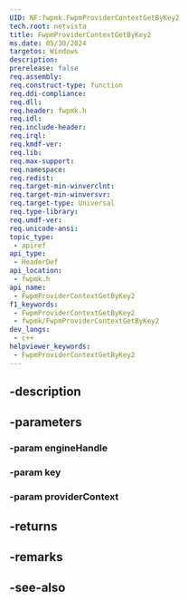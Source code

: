 ```yaml
---
UID: NF:fwpmk.FwpmProviderContextGetByKey2
tech.root: netvista
title: FwpmProviderContextGetByKey2
ms.date: 05/30/2024
targetos: Windows
description: 
prerelease: false
req.assembly: 
req.construct-type: function
req.ddi-compliance: 
req.dll: 
req.header: fwpmk.h
req.idl: 
req.include-header: 
req.irql: 
req.kmdf-ver: 
req.lib: 
req.max-support: 
req.namespace: 
req.redist: 
req.target-min-winverclnt: 
req.target-min-winversvr: 
req.target-type: Universal
req.type-library: 
req.umdf-ver: 
req.unicode-ansi: 
topic_type:
 - apiref
api_type:
 - HeaderDef
api_location:
 - fwpmk.h
api_name:
 - FwpmProviderContextGetByKey2
f1_keywords:
 - FwpmProviderContextGetByKey2
 - fwpmk/FwpmProviderContextGetByKey2
dev_langs:
 - c++
helpviewer_keywords:
 - FwpmProviderContextGetByKey2
---
```


## -description

## -parameters

### -param engineHandle

### -param key

### -param providerContext

## -returns

## -remarks

## -see-also

